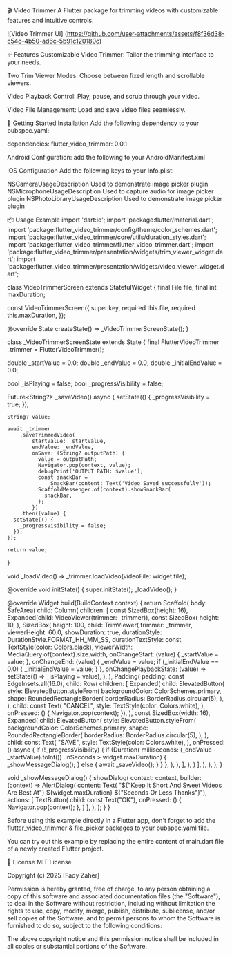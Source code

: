 🎬 Video Trimmer
A Flutter package for trimming videos with customizable features and intuitive controls.


![Video Trimmer UI] (https://github.com/user-attachments/assets/f8f36d38-c54c-4b50-ad6c-5b91c120180c)


✨ Features
Customizable Video Trimmer: Tailor the trimming interface to your needs.

Two Trim Viewer Modes: Choose between fixed length and scrollable viewers.

Video Playback Control: Play, pause, and scrub through your video.

Video File Management: Load and save video files seamlessly.

🚀 Getting Started
Installation
Add the following dependency to your pubspec.yaml:

dependencies:
flutter_video_trimmer: 0.0.1

Android Configuration:
add the following to your AndroidManifest.xml

<uses-permission android:name="android.permission.CAMERA" />
 <uses-permission android:name="android.permission.READ_EXTERNAL_STORAGE" />
<uses-permission android:name="android.permission.WRITE_EXTERNAL_STORAGE" />
<uses-permission android:name="android.permission.READ_MEDIA_VIDEO" />


iOS Configuration
Add the following keys to your Info.plist:

<key>NSCameraUsageDescription</key>
<string>Used to demonstrate image picker plugin</string>
<key>NSMicrophoneUsageDescription</key>
<string>Used to capture audio for image picker plugin</string>
<key>NSPhotoLibraryUsageDescription</key>
<string>Used to demonstrate image picker plugin</string>

📦 Usage Example
import 'dart:io';
import 'package:flutter/material.dart';
import 'package:flutter_video_trimmer/config/theme/color_schemes.dart';
import 'package:flutter_video_trimmer/core/utils/duration_styles.dart';
import 'package:flutter_video_trimmer/flutter_video_trimmer.dart';
import 'package:flutter_video_trimmer/presentation/widgets/trim_viewer_widget.dart';
import 'package:flutter_video_trimmer/presentation/widgets/video_viewer_widget.dart';

class VideoTrimmerScreen extends StatefulWidget {
final File file;
final int maxDuration;

const VideoTrimmerScreen({
super.key,
required this.file,
required this.maxDuration,
});

@override
State<VideoTrimmerScreen> createState() => _VideoTrimmerScreenState();
}

class _VideoTrimmerScreenState extends State<VideoTrimmerScreen> {
final FlutterVideoTrimmer _trimmer = FlutterVideoTrimmer();

double _startValue = 0.0;
double _endValue = 0.0;
double _initialEndValue = 0.0;

bool _isPlaying = false;
bool _progressVisibility = false;

Future<String?> _saveVideo() async {
setState(() {
_progressVisibility = true;
});

    String? value;

    await _trimmer
        .saveTrimmedVideo(
            startValue: _startValue,
            endValue: _endValue,
            onSave: (String? outputPath) {
              value = outputPath;
              Navigator.pop(context, value);
              debugPrint('OUTPUT PATH: $value');
              const snackBar =
                  SnackBar(content: Text('Video Saved successfully'));
              ScaffoldMessenger.of(context).showSnackBar(
                snackBar,
              );
            })
        .then((value) {
      setState(() {
        _progressVisibility = false;
      });
    });

    return value;

}

void _loadVideo() => _trimmer.loadVideo(videoFile: widget.file);

@override
void initState() {
super.initState();
_loadVideo();
}

@override
Widget build(BuildContext context) {
return Scaffold(
body: SafeArea(
child: Column(
children: [
const SizedBox(height: 16),
Expanded(child: VideoViewer(trimmer: _trimmer)),
const SizedBox(
height: 10,
),
SizedBox(
height: 100,
child: TrimViewer(
trimmer: _trimmer,
viewerHeight: 60.0,
showDuration: true,
durationStyle: DurationStyle.FORMAT_HH_MM_SS,
durationTextStyle: const TextStyle(color: Colors.black),
viewerWidth: MediaQuery.of(context).size.width,
onChangeStart: (value) {
_startValue = value;
},
onChangeEnd: (value) {
_endValue = value;
if (_initialEndValue == 0.0) {
_initialEndValue = value;
}
},
onChangePlaybackState: (value) =>
setState(() => _isPlaying = value),
),
),
Padding(
padding: const EdgeInsets.all(16.0),
child: Row(
children: [
Expanded(
child: ElevatedButton(
style: ElevatedButton.styleFrom(
backgroundColor: ColorSchemes.primary,
shape: RoundedRectangleBorder(
borderRadius: BorderRadius.circular(5),
),
),
child: const Text(
"CANCEL",
style: TextStyle(color: Colors.white),
),
onPressed: () {
Navigator.pop(context);
}),
),
const SizedBox(width: 16),
Expanded(
child: ElevatedButton(
style: ElevatedButton.styleFrom(
backgroundColor: ColorSchemes.primary,
shape: RoundedRectangleBorder(
borderRadius: BorderRadius.circular(5),
),
),
child: const Text(
"SAVE",
style: TextStyle(color: Colors.white),
),
onPressed: () async {
if (!_progressVisibility) {
if (Duration(
milliseconds:
(_endValue - _startValue).toInt())
.inSeconds >
widget.maxDuration) {
_showMessageDialog();
} else {
await _saveVideo();
}
}
},
),
),
],
),
)
],
),
),
);
}

void _showMessageDialog() {
showDialog(
context: context,
builder: (context) => AlertDialog(
content: Text(
"${"Keep It Short And Sweet Videos Are Best At"} ${widget.maxDuration} ${"Seconds Or Less
Thanks"}"),
actions: [
TextButton(
child: const Text("OK"),
onPressed: () {
Navigator.pop(context);
},
)
],
),
);
}
}

Before using this example directly in a Flutter app, don't forget to add the flutter_video_trimmer &
file_picker packages to your pubspec.yaml file.

You can try out this example by replacing the entire content of main.dart file of a newly created
Flutter project.

📝 License
MIT License

Copyright (c) 2025 [Fady Zaher]

Permission is hereby granted, free of charge, to any person obtaining a copy
of this software and associated documentation files (the "Software"), to deal
in the Software without restriction, including without limitation the rights
to use, copy, modify, merge, publish, distribute, sublicense, and/or sell
copies of the Software, and to permit persons to whom the Software is
furnished to do so, subject to the following conditions:

The above copyright notice and this permission notice shall be included in all
copies or substantial portions of the Software.
